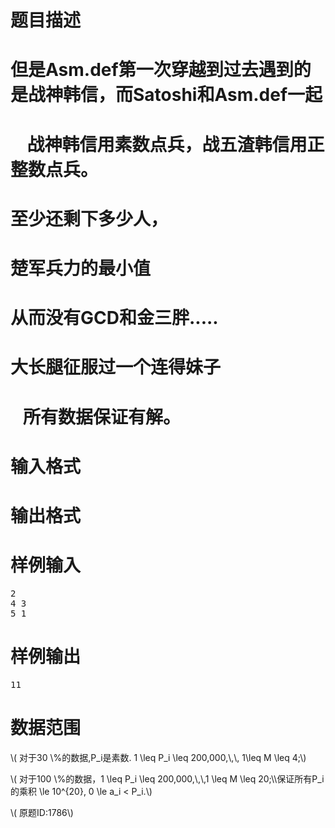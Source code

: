 

# 题目描述



# 但是Asm.def第一次穿越到过去遇到的是战神韩信，而Satoshi和Asm.def一起



#     战神韩信用素数点兵，战五渣韩信用正整数点兵。



# 至少还剩下多少人，



# 楚军兵力的最小值



# 从而没有GCD和金三胖.....



# 大长腿征服过一个连得妹子



#    所有数据保证有解。



# 输入格式



# 输出格式



# 样例输入


<pre>2
4 3
5 1
</pre>

# 样例输出


<pre>11
</pre>

# 数据范围


<p>
\( 对于30 \%的数据,P_i是素数. 1 \leq P_i \leq 200,000,\,\, 1\leq M \leq 4;\)
</p>
<p>
\( 对于100 \%的数据，1 \leq P_i \leq 200,000,\,\,1 \leq M \leq 20;\\保证所有P_i的乘积 \le 10^{20}, 0 \le a_i &lt; P_i.\)
</p>
<p>
\( 原题ID:1786\)
</p>
<br/>
